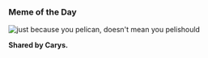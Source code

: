 ### Meme of the Day

<img src="../static/pelican-pelishould.jpeg" alt="just because you pelican, doesn't mean you pelishould">

**Shared by Carys.**

